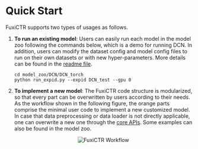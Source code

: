 # Quick Start

FuxiCTR supports two types of usages as follows.

1. **To run an existing model**: Users can easily run each model in the model zoo following the commands below, which is a demo for running DCN. In addition, users can modify the dataset config and model config files to run on their own datasets or with new hyper-parameters. More details can be found in the [readme file](https://github.com/xue-pai/FuxiCTR/blob/v2.0.0/model_zoo/DCN/DCN_torch/README.md).
    ```
    cd model_zoo/DCN/DCN_torch
    python run_expid.py --expid DCN_test --gpu 0
    ```

2. **To implement a new model**: The FuxiCTR code structure is modularized, so that every part can be overwritten by users according to their needs. As the workflow shown in the following figure, the orange parts comprise the minimal user code to implement a new customized model. In case that data preprocessing or data loader is not directly applicable, one can overwrite a new one through the [core APIs](https://www.processon.com/view/link/63cfcfab4e30670eac4a81c7). Some examples can also be found in the model zoo.

    <div align="center">
    <img src="https://cdn.jsdelivr.net/gh/xue-pai/FuxiCTR@main/docs/workflow.jpg" alt="FuxiCTR Workflow"/>
    </div>
